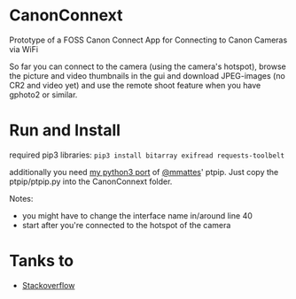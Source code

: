 # CanonConnext
Prototype of a FOSS Canon Connect App for Connecting to Canon Cameras via WiFi

So far you can connect to the camera (using the camera's hotspot), browse the picture and video thumbnails in the gui and download JPEG-images (no CR2 and video yet) and use the remote shoot feature when you have gphoto2 or similar.

# Run and Install

required pip3 libraries:
```pip3 install bitarray exifread requests-toolbelt```

additionally you need [my python3 port](https://github.com/SparkyCola/ptpip) of [@mmattes](https://github.com/SparkyCola/ptpip/commits?author=mmattes)' ptpip. Just copy the ptpip/ptpip.py into the CanonConnext folder.

Notes:
- you might have to change the interface name in/around line 40
- start after you're connected to the hotspot of the camera

# Tanks to
- [Stackoverflow](https://stackoverflow.com)
